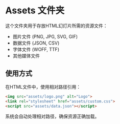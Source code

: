 # Assets 文件夹

这个文件夹用于存放HTML幻灯片所需的资源文件：

- 图片文件 (PNG, JPG, SVG, GIF)
- 数据文件 (JSON, CSV)
- 字体文件 (WOFF, TTF)
- 其他媒体文件

## 使用方式

在HTML文件中，使用相对路径引用：

```html
<img src="assets/logo.png" alt="Logo">
<link rel="stylesheet" href="assets/custom.css">
<script src="assets/data.json"></script>
```

系统会自动处理相对路径，确保资源正确加载。
